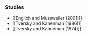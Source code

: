 ### Studies
- [[Englich and Mussweiler (2001)]]
- [[Tversky and Kahenman (1986)]]
- [[Tversky and Kahneman (1974)]]
